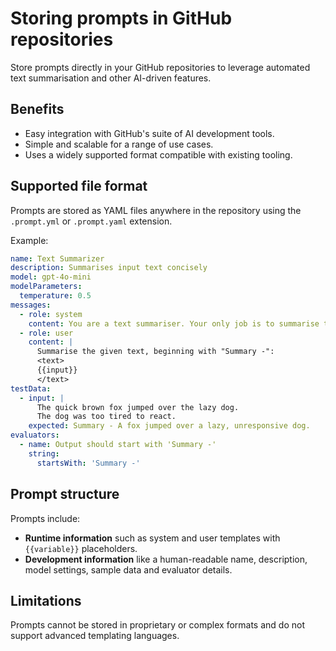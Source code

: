 # Storing prompts in GitHub repositories

Store prompts directly in your GitHub repositories to leverage automated text summarisation and other AI-driven features.

## Benefits

- Easy integration with GitHub's suite of AI development tools.
- Simple and scalable for a range of use cases.
- Uses a widely supported format compatible with existing tooling.

## Supported file format

Prompts are stored as YAML files anywhere in the repository using the `.prompt.yml` or `.prompt.yaml` extension.

Example:

```yaml
name: Text Summarizer
description: Summarises input text concisely
model: gpt-4o-mini
modelParameters:
  temperature: 0.5
messages:
  - role: system
    content: You are a text summariser. Your only job is to summarise text given to you.
  - role: user
    content: |
      Summarise the given text, beginning with "Summary -":
      <text>
      {{input}}
      </text>
testData:
  - input: |
      The quick brown fox jumped over the lazy dog.
      The dog was too tired to react.
    expected: Summary - A fox jumped over a lazy, unresponsive dog.
evaluators:
  - name: Output should start with 'Summary -'
    string:
      startsWith: 'Summary -'
```

## Prompt structure

Prompts include:

- **Runtime information** such as system and user templates with `{{variable}}` placeholders.
- **Development information** like a human-readable name, description, model settings, sample data and evaluator details.

## Limitations

Prompts cannot be stored in proprietary or complex formats and do not support advanced templating languages.
